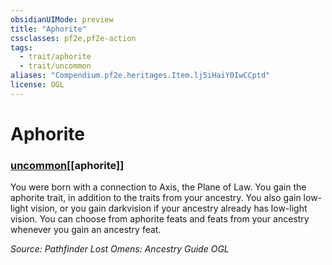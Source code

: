 ```yaml
---
obsidianUIMode: preview
title: "Aphorite"
cssclasses: pf2e,pf2e-action
tags:
  - trait/aphorite
  - trait/uncommon
aliases: "Compendium.pf2e.heritages.Item.lj5iHaiY0IwCCptd"
license: OGL
---
```

# Aphorite

### [uncommon](uncommon "Uncommon Rarity Trait")[[aphorite]]






You were born with a connection to Axis, the Plane of Law. You gain the aphorite trait, in addition to the traits from your ancestry. You also gain low-light vision, or you gain darkvision if your ancestry already has low-light vision. You can choose from aphorite feats and feats from your ancestry whenever you gain an ancestry feat.

*Source: Pathfinder Lost Omens: Ancestry Guide*
*OGL*